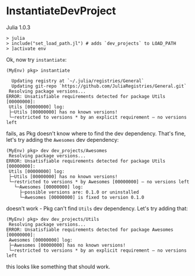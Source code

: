 # InstantiateDevProject

Julia 1.0.3

    > julia
    > include("set_load_path.jl") # adds `dev_projects` to LOAD_PATH
    > ]activate env

Ok, now try `instantiate`:

    (MyEnv) pkg> instantiate

      Updating registry at `~/.julia/registries/General`
      Updating git-repo `https://github.com/JuliaRegistries/General.git`
     Resolving package versions...
    ERROR: Unsatisfiable requirements detected for package Utils [00000000]:
     Utils [00000000] log:
     ├─Utils [00000000] has no known versions!
     └─restricted to versions * by an explicit requirement — no versions left

fails, as Pkg doesn't know where to find the dev dependency. That's fine, let's
try adding the `Awesomes` dev dependency:

    (MyEnv) pkg> dev dev_projects/Awesomes
     Resolving package versions...
    ERROR: Unsatisfiable requirements detected for package Utils [00000000]:
     Utils [00000000] log:
     ├─Utils [00000000] has no known versions!
     └─restricted to versions * by Awesomes [00000000] — no versions left
       └─Awesomes [00000000] log:
         ├─possible versions are: 0.1.0 or uninstalled
         └─Awesomes [00000000] is fixed to version 0.1.0

doesn't work - Pkg can't find `Utils` dev dependency. Let's try adding that:

    (MyEnv) pkg> dev dev_projects/Utils
     Resolving package versions...
    ERROR: Unsatisfiable requirements detected for package Awesomes [00000000]:
     Awesomes [00000000] log:
     ├─Awesomes [00000000] has no known versions!
     └─restricted to versions * by an explicit requirement — no versions left

this looks like something that should work.

